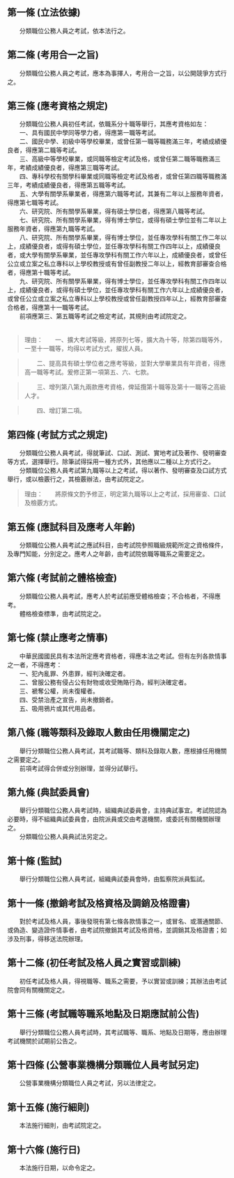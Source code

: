 第一條 (立法依據)
-----------------
　　分類職位公務人員之考試，依本法行之。  


第二條 (考用合一之旨)
---------------------
　　分類職位公務人員之考試，應本為事擇人，考用合一之旨，以公開競爭方式行之。  


第三條 (應考資格之規定)
-----------------------
　　分類職位公務人員初任考試，依職系分十職等舉行，其應考資格如左：  
　　一、具有國民中學同等學力者，得應第一職等考試。  
　　二、國民中學、初級中等學校畢業，或曾任第一職等職務滿三年，考績成績優良者，得應第二職等考試。  
　　三、高級中等學校畢業，或同職等檢定考試及格，或曾任第二職等職務滿三年，考績成績優良者，得應第三職等考試。  
　　四、專科學校有關學科畢業或同職等檢定考試及格者，或曾任第四職等職務滿三年，考績成績優良者，得應第五職等考試。  
　　五、大學有關學系畢業者，得應第六職等考試，其兼有二年以上服務年資者，得應第七職等考試。  
　　六、研究院、所有關學系畢業，得有碩士學位者，得應第八職等考試。  
　　七、研究院、所有關學系畢業，得有博士學位，或得有碩士學位並有二年以上服務年資者，得應第九職等考試。  
　　八、研究院、所有關學系畢業，得有博士學位，並任專攻學科有關工作二年以上，成績優良者，或得有碩士學位，並任專攻學科有關工作四年以上，成績優良者，或大學有關學系畢業，並任專攻學科有關工作六年以上，成績優良者，或曾任公立或立案之私立專科以上學校教授或有曾任副教授二年以上，經教育部審查合格者，得應第十職等考試。  
　　九、研究院、所有關學系畢業，得有博士學位，並任專攻學科有關工作四年以上，成績優良者，或得有碩士學位，並任專攻學科有關工作六年以上成績優良者，或曾任公立或立案之私立專科以上學校教授或曾任副教授四年以上，經教育部審查合格者，得應第十一職等考試。  
　　前項應第三、第五職等考試之檢定考試，其規則由考試院定之。  
　　  
> 理由：　　一、擴大考試等級，將原列七等，擴大為十等，除第四職等外，一至十一職等，均得以考試方式，擢拔人員。

> 　　二、提高具有碩士學位者之應考等級，並對大學畢業具有年資者，得應高一職等考試。爰修正第一項第五、六、七款。

> 　　三、增列第八第九兩款應考資格，俾延攬第十職等及第十一職等之高級人才。

> 　　四、增訂第二項。



第四條 (考試方式之規定)
-----------------------
　　分類職位公務人員考試，得就筆試、口試、測試、實地考試及著作、發明審查等方式，選擇舉行。除筆試得採用一種方式外，其他應以二種以上方式行之。  
　　分類職位公務人員考試第九職等以上之考試，得以著作、發明審查及口試方式舉行，或以檢覈行之，其檢覈辦法，由考試院定之。  
> 理由：　　將原條文酌予修正，明定第九職等以上之考試，採用審查、口試及檢覈方式。



第五條 (應試科目及應考人年齡)
-----------------------------
　　分類職位公務人員考試之應試科目，由考試院參照職級規範所定之資格條件，及專門知能，分別定之。應考人之年齡，由考試院依職等職系之需要定之。  


第六條 (考試前之體格檢查)
-------------------------
　　分類職位公務人員考試，應考人於考試前應受體格檢查；不合格者，不得應考。  
　　體格檢查標準，由考試院定之。  


第七條 (禁止應考之情事)
-----------------------
　　中華民國國民具有本法所定應考資格者，得應本法之考試。但有左列各款情事之一者，不得應考：  
　　一、犯內亂罪、外患罪，經判決確定者。  
　　二、曾服公務有侵占公有財物或收受賄賂行為，經判決確定者。  
　　三、褫奪公權，尚未復權者。  
　　四、受禁治產之宣告，尚未撤銷者。  
　　五、吸用鴉片或其代用品者。  


第八條 (職等類科及錄取人數由任用機關定之)
-----------------------------------------
　　舉行分類職位公務人員考試，其考試職等、類科及錄取人數，應根據任用機關之需要定之。  
　　前項考試得合併或分別辦理，並得分試舉行。  


第九條 (典試委員會)
-------------------
　　舉行分類職位公務人員考試時，組織典試委員會，主持典試事宜。考試院認為必要時，得不組織典試委員會，由院派員或交由考選機關，或委託有關機關辦理之。  
　　分類職位公務人員典試法另定之。  


第十條 (監試)
-------------
　　舉行分類職位公務人員考試，組織典試委員會時，由監察院派員監試。  


第十一條 (撤銷考試及格資格及調銷及格證書)
-----------------------------------------
　　對於考試及格人員，事後發現有第七條各款情事之一，或冒名、或潛通關節、或偽造、變造證件情事者，由考試院撤銷其考試及格資格，並調銷其及格證書；如涉及刑事，得移送法院辦理。  


第十二條 (初任考試及格人員之實習或訓練)
---------------------------------------
　　初任考試及格人員，得視職等、職系之需要，予以實習或訓練；其辦法由考試院會同有關機關定之。  


第十三條 (考試職等職系地點及日期應試前公告)
-------------------------------------------
　　舉行分類職位公務人員考試時，其考試職等、職系、地點及日期等，應由辦理考試機關於試期前公告之。  


第十四條 (公營事業機構分類職位人員考試另定)
-------------------------------------------
　　公營事業機構分類職位人員之考試，另以法律定之。  


第十五條 (施行細則)
-------------------
　　本法施行細則，由考試院定之。  


第十六條 (施行日)
-----------------
　　本法施行日期，以命令定之。